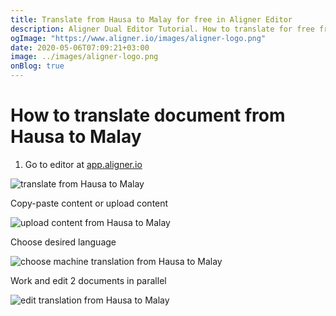 ```yaml
---
title: Translate from Hausa to Malay for free in Aligner Editor
description: Aligner Dual Editor Tutorial. How to translate for free from Hausa to Malay. Aligner is multilingual document management platform. 
ogImage: "https://www.aligner.io/images/aligner-logo.png"
date: 2020-05-06T07:09:21+03:00
image: ../images/aligner-logo.png
onBlog: true
---
```


# How to translate document from Hausa to Malay

1. Go to editor at [app.aligner.io](https://app.aligner.io "Aligner App web page")

![translate from Hausa to Malay](../aligner-blank-editor.png "translate from Hausa to Malay")

Copy-paste content or upload content

![upload content from Hausa to Malay](../aligner-uploaded-document.png "upload content from Hausa to Malay")

Choose desired language

![choose machine translation from Hausa to Malay](../aligner-language-dropdown.png "choose machine translation from Hausa to Malay")

Work and edit 2 documents in parallel

![edit translation from Hausa to Malay](../aligner-double-sitded-editor.png "edit translation from Hausa to Malay")

